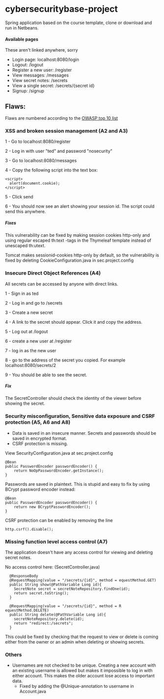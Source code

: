 # cybersecuritybase-project

Spring application based on the course template, clone or download and run in Netbeans.

#### Available pages
These aren't linked anywhere, sorry

- Login page: localhost:8080/login
- Logout: /logout
- Register a new user: /register
- View messages: /messages
- View secret notes: /secrets
- View a single secret: /secrets/{secret id}
- Signup: /signup

## Flaws:
Flaws are numbered according to the [OWASP top 10 list](https://www.owasp.org/index.php/Top_10_2013-Top_10)

### XSS and broken session management (A2 and A3)
1 - Go to localhost:8080/register

2 - Log in with user "ted" and password "nosecurity"

3 - Go to localhost:8080/messages

4 - Copy the following script into the text box:


    <script>
      alert(document.cookie);
    </script>

5 - Click send

6 - You should now see an alert showing your session id. The script could send this anywhere.

##### Fixes
This vulnerability can be fixed by making session cookies http-only and using regular escaped th:text -tags in the Thymeleaf template instead of unescaped th:utext.

Tomcat makes sessionid-cookies http-only by default, so the vulnerability is fixed by deleting CookieConfiguration.java in sec.project.config

### Insecure Direct Object References (A4)

All secrets can be accessed by anyone with direct links.

1 - Sign in as ted

2 - Log in and go to /secrets

3 - Create a new secret

4 - A link to the secret should appear. Click it and copy the address.

5 - Log out at /logout

6 - create a new user at /register

7 - log in as the new user

8 - go to the address of the secret you copied. For example localhost:8080/secrets/2

9 - You should be able to see the secret.

##### Fix
The SecretController should check the identity of the viewer before showing the secret.

### Security misconfiguration, Sensitive data exposure and CSRF protection (A5, A6 and A8)

* Data is saved in an insecure manner. Secrets and passwords should be saved in encrypted format.
* CSRF protection is missing.

View SecurityConfiguration.java at sec.project.config

    @Bean
    public PasswordEncoder passwordEncoder() {
        return NoOpPasswordEncoder.getInstance();
    }

Passwords are saved in plaintext. This is stupid and easy to fix by using BCrypt password encoder instead:

    @Bean
    public PasswordEncoder passwordEncoder() {
        return new BCryptPasswordEncoder();
    }

CSRF protection can be enabled by removing the line

    http.csrf().disable();

### Missing function level access control (A7)
The application doesn't have any access control for viewing and deleting secret notes.

No access control here: (SecretController.java)

      @ResponseBody
      @RequestMapping(value = "/secrets/{id}", method = equestMethod.GET)
      public String show(@PathVariable Long id){
        SecretNote secret = secretNoteRepository.findOne(id);
        return secret.toString();
      }

      @RequestMapping(value = "/secrets/{id}", method = R  equestMethod.DELETE)
      public String delete(@PathVariable Long id){
        secretNoteRepository.delete(id);
        return "redirect:/secrets";
      }

This could be fixed by checking that the request to view or delete is coming either from the owner or an admin when deleting or showing secrets.

### Others

* Usernames are not checked to be unique. Creating a new account with an existing username is allowed but makes it impossible to log in with either account. This makes the older account lose access to important data.
  * Fixed by adding the @Unique-annotation to username in Account.java
